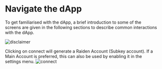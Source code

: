 # Navigate the dApp

To get familiarised with the dApp, a brief introduction to some of the screens are given in the following sections to describe common interactions with the dApp.

![disclaimer](https://user-images.githubusercontent.com/15123108/102077147-db15f880-3e2e-11eb-8b39-1b5e6b7e25eb.png 'Disclaimer')

Clicking on connect will generate a Raiden Account (Subkey account). If a Main Account is preferred, this can also be used by enabling it in the settings menu.
![connect](https://user-images.githubusercontent.com/15123108/102077692-b66e5080-3e2f-11eb-9533-dd7f3e76e30a.png 'Connect')
